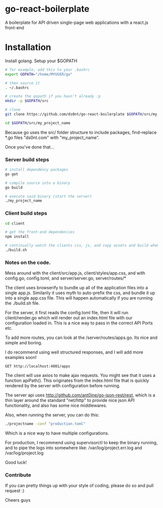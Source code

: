 # go-react-boilerplate

A boilerplate for API driven single-page web applications with a react.js front-end

# Installation

Install golang. Setup your $GOPATH

```bash
# for example, add this to your .bashrc
export GOPATH="/home/MYUSER/go"

# then source it
. ~/.bashrc
```

```bash
# create the gopath if you havn't already :p
mkdir -p $GOPATH/src

# clone
git clone https://github.com/ds0nt/go-react-boilerplate $GOPATH/src/my_project_name

cd $GOPATH/src/my_project_name
```
Because go uses the src/ folder structure to include packages, find-replace *.go files "ds0nt.com" with "my_project_name".

Once you've done that...


### Server build steps

```bash
# install dependency packages
go get

# compile source into a binary
go build

# execute said binary (start the server)
./my_project_name
```


### Client build steps

```bash
cd client

# get the front-end dependencies
npm install

# continually watch the clients css, js, and copy assets and build when changed
./build.sh

```


### Notes on the code.

Mess around with the client/src/app.js, client/styles/app.css, and with config.go, config.toml, and server/server.go, server/routes/*

The client uses browserify to bundle up all of the application files into a single app.js. Similarily it uses myth to auto-prefix the css, and bundle it up into a single app.css file. This will happen automatically if you are running the ./build.sh file.

For the server, it first reads the config.toml file, then it will run client/render.go which will render out an index.html file with our configuration loaded in. This is a nice way to pass in the correct API Ports etc.

To add more routes, you can look at the /server/routes/apps.go. Its nice and simple and boring.

I do recommend using well structured responses, and I will add more examples soon!

```
GET http://localhost:4001/apps
```

The client will use axios to make ajax requests. You might see that it uses a function apiPath(). This originates from the index.html file that is quickly rendered by the server with configuration before running.
 
The server api uses http://github.com/ant0ine/go-json-rest/rest, which is a thin layer around the standard "net/http" to provide nice json API functionality, and also has some nice middlewares.

Also, when running the server, you can do this:

```bash
./projectname -conf "production.toml"
```

Which is a nice way to have multiple configurations.

For production, I recommend using supervisorctl to keep the binary running, and to pipe the logs into somewhere like: /var/log/project.err.log and /var/log/project.log

Good luck!


### Contribute
 
 If you can pretty things up with your style of coding, please do so and pull request :)
 
 Cheers guys

